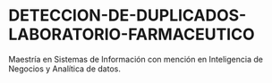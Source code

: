 # DETECCION-DE-DUPLICADOS-LABORATORIO-FARMACEUTICO
Maestría en Sistemas de Información con mención en Inteligencia de Negocios y Analítica de datos.
